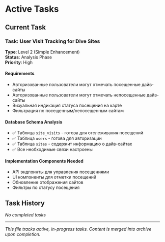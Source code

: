 # Active Tasks

## Current Task

### Task: User Visit Tracking for Dive Sites
**Type**: Level 2 (Simple Enhancement)  
**Status**: Analysis Phase  
**Priority**: High  

#### Requirements
- Авторизованные пользователи могут отмечать посещенные дайв-сайты
- Авторизованные пользователи могут отмечать непосещенные дайв-сайты
- Визуальная индикация статуса посещения на карте
- Фильтрация по посещенным/непосещенным сайтам

#### Database Schema Analysis
- ✅ Таблица `site_visits` - готова для отслеживания посещений
- ✅ Таблица `users` - готова для авторизации
- ✅ Таблица `sites` - содержит информацию о дайв-сайтах
- ✅ Все необходимые связи настроены

#### Implementation Components Needed
- API эндпоинты для управления посещениями
- UI компоненты для отметки посещений
- Обновление отображения сайтов
- Фильтры по статусу посещения

## Task History
*No completed tasks*

---
*This file tracks active, in-progress tasks. Content is merged into archive upon completion.*
